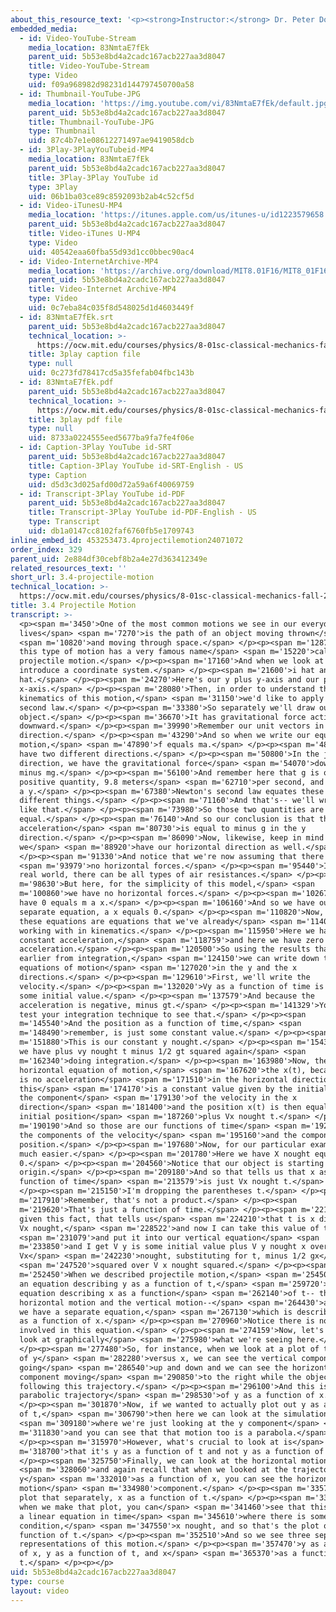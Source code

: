 ```yaml
---
about_this_resource_text: '<p><strong>Instructor:</strong> Dr. Peter Dourmashkin</p>'
embedded_media:
  - id: Video-YouTube-Stream
    media_location: 83NmtaE7fEk
    parent_uid: 5b53e8bd4a2cadc167acb227aa3d8047
    title: Video-YouTube-Stream
    type: Video
    uid: f09a968982d98231d144797450700a58
  - id: Thumbnail-YouTube-JPG
    media_location: 'https://img.youtube.com/vi/83NmtaE7fEk/default.jpg'
    parent_uid: 5b53e8bd4a2cadc167acb227aa3d8047
    title: Thumbnail-YouTube-JPG
    type: Thumbnail
    uid: 87c4b7e1e08612271497ae9419058dcb
  - id: 3Play-3PlayYouTubeid-MP4
    media_location: 83NmtaE7fEk
    parent_uid: 5b53e8bd4a2cadc167acb227aa3d8047
    title: 3Play-3Play YouTube id
    type: 3Play
    uid: 06b1ba03ce89c8592093b2ab4c52cf5d
  - id: Video-iTunesU-MP4
    media_location: 'https://itunes.apple.com/us/itunes-u/id1223579658'
    parent_uid: 5b53e8bd4a2cadc167acb227aa3d8047
    title: Video-iTunes U-MP4
    type: Video
    uid: 40542eaa60fba55d93d1cc0bbec90ac4
  - id: Video-InternetArchive-MP4
    media_location: 'https://archive.org/download/MIT8.01F16/MIT8_01F16_L03v04_360p.mp4'
    parent_uid: 5b53e8bd4a2cadc167acb227aa3d8047
    title: Video-Internet Archive-MP4
    type: Video
    uid: 0c7eba84c035f8d548025d1d4603449f
  - id: 83NmtaE7fEk.srt
    parent_uid: 5b53e8bd4a2cadc167acb227aa3d8047
    technical_location: >-
      https://ocw.mit.edu/courses/physics/8-01sc-classical-mechanics-fall-2016/week-1-kinematics/3.4-projectile-motion/3.4-projectile-motion/83NmtaE7fEk.srt
    title: 3play caption file
    type: null
    uid: 0c273fd78417cd5a35fefab04fbc143b
  - id: 83NmtaE7fEk.pdf
    parent_uid: 5b53e8bd4a2cadc167acb227aa3d8047
    technical_location: >-
      https://ocw.mit.edu/courses/physics/8-01sc-classical-mechanics-fall-2016/week-1-kinematics/3.4-projectile-motion/3.4-projectile-motion/83NmtaE7fEk.pdf
    title: 3play pdf file
    type: null
    uid: 8733a0224555eed5677ba9fa7fe4f06e
  - id: Caption-3Play YouTube id-SRT
    parent_uid: 5b53e8bd4a2cadc167acb227aa3d8047
    title: Caption-3Play YouTube id-SRT-English - US
    type: Caption
    uid: d5d3c3d025afd00d72a59a6f40069759
  - id: Transcript-3Play YouTube id-PDF
    parent_uid: 5b53e8bd4a2cadc167acb227aa3d8047
    title: Transcript-3Play YouTube id-PDF-English - US
    type: Transcript
    uid: db1a0147cc8102faf6760fb5e1709743
inline_embed_id: 453253473.4projectilemotion24071072
order_index: 329
parent_uid: 2e884df30cebf8b2a4e27d363412349e
related_resources_text: ''
short_url: 3.4-projectile-motion
technical_location: >-
  https://ocw.mit.edu/courses/physics/8-01sc-classical-mechanics-fall-2016/week-1-kinematics/3.4-projectile-motion/3.4-projectile-motion
title: 3.4 Projectile Motion
transcript: >-
  <p><span m='3450'>One of the most common motions we see in our everyday
  lives</span> <span m='7270'>is the path of an object moving thrown</span>
  <span m='10820'>and moving through space.</span> </p><p><span m='12870'>Now,
  this type of motion has a very famous name</span> <span m='15220'>called
  projectile motion.</span> </p><p><span m='17160'>And when we look at it, let's
  introduce a coordinate system.</span> </p><p><span m='21600'>i hat and j
  hat.</span> </p><p><span m='24270'>Here's our y plus y-axis and our plus
  x-axis.</span> </p><p><span m='28080'>Then, in order to understand the
  kinematics of this motion,</span> <span m='31150'>we'd like to apply Newton's
  second law.</span> </p><p><span m='33380'>So separately we'll draw our
  object.</span> </p><p><span m='36670'>It has gravitational force acting
  downward.</span> </p><p><span m='39990'>Remember our unit vectors in the j hat
  direction.</span> </p><p><span m='43290'>And so when we write our equations of
  motion,</span> <span m='47890'>f equals ma.</span> </p><p><span m='48880'>We
  have two different directions.</span> </p><p><span m='50800'>In the j hat
  direction, we have the gravitational force</span> <span m='54070'>downward
  minus mg.</span> </p><p><span m='56100'>And remember here that g is our
  positive quantity, 9.8 meters</span> <span m='62710'>per second, and we have m
  a y.</span> </p><p><span m='67380'>Newton's second law equates these two
  different things.</span> </p><p><span m='71160'>And that's-- we'll write it
  like that.</span> </p><p><span m='73980'>So those two quantities are
  equal.</span> </p><p><span m='76140'>And so our conclusion is that the
  acceleration</span> <span m='80730'>is equal to minus g in the y
  direction.</span> </p><p><span m='86090'>Now, likewise, keep in mind that
  we</span> <span m='88920'>have our horizontal direction as well.</span>
  </p><p><span m='91330'>And notice that we're now assuming that there's</span>
  <span m='93979'>no horizontal forces.</span> </p><p><span m='95440'>In the
  real world, there can be all types of air resistances.</span> </p><p><span
  m='98630'>But here, for the simplicity of this model,</span> <span
  m='100860'>we have no horizontal forces.</span> </p><p><span m='102670'>So we
  have 0 equals m a x.</span> </p><p><span m='106160'>And so we have our
  separate equation, a x equals 0.</span> </p><p><span m='110820'>Now, both of
  these equations are equations that we've already</span> <span m='114080'>been
  working with in kinematics.</span> </p><p><span m='115950'>Here we have a
  constant acceleration,</span> <span m='118759'>and here we have zero
  acceleration.</span> </p><p><span m='120500'>So using the results that we had
  earlier from integration,</span> <span m='124150'>we can write down the
  equations of motion</span> <span m='127020'>in the y and the x
  directions.</span> </p><p><span m='129610'>First, we'll write the
  velocity.</span> </p><p><span m='132020'>Vy as a function of time is equal to
  some initial value.</span> </p><p><span m='137579'>And because the
  acceleration is negative, minus gt.</span> </p><p><span m='141329'>You can
  test your integration technique to see that.</span> </p><p><span
  m='145540'>And the position as a function of time,</span> <span
  m='148490'>remember, is just some constant value.</span> </p><p><span
  m='151880'>This is our constant y nought.</span> </p><p><span m='154390'>And
  we have plus vy nought t minus 1/2 gt squared again</span> <span
  m='162340'>doing integration.</span> </p><p><span m='163980'>Now, the
  horizontal equation of motion,</span> <span m='167620'>the x(t), because there
  is no acceleration</span> <span m='171510'>in the horizontal direction,
  this</span> <span m='174170'>is a constant value given by the initial value of
  the component</span> <span m='179130'>of the velocity in the x
  direction</span> <span m='181400'>and the position x(t) is then equal to some
  initial position</span> <span m='187260'>plus Vx nought t.</span> </p><p><span
  m='190190'>And so those are our functions of time</span> <span m='192930'>for
  the components of the velocity</span> <span m='195160'>and the components of
  position.</span> </p><p><span m='197680'>Now, for our particular example, it's
  much easier.</span> </p><p><span m='201780'>Here we have X nought equal to
  0.</span> </p><p><span m='204560'>Notice that our object is starting at the
  origin.</span> </p><p><span m='209180'>And so that tells us that x as a
  function of time</span> <span m='213579'>is just Vx nought t.</span>
  </p><p><span m='215150'>I'm dropping the parentheses t.</span> </p><p><span
  m='217910'>Remember, that's not a product.</span> </p><p><span
  m='219620'>That's just a function of time.</span> </p><p><span m='221970'>And
  given this fact, that tells us</span> <span m='224210'>that t is x divided by
  Vx nought,</span> <span m='228522'>and now I can take this value of t</span>
  <span m='231079'>and put it into our vertical equation</span> <span
  m='233850'>and I get V y is some initial value plus V y nought x over
  Vx</span> <span m='242230'>nought, substituting for t, minus 1/2 gx</span>
  <span m='247520'>squared over V x nought squared.</span> </p><p><span
  m='252450'>When we described projectile motion,</span> <span m='254500'>we had
  an equation describing y as a function of t,</span> <span m='259720'>an
  equation describing x as a function</span> <span m='262140'>of t-- the
  horizontal motion and the vertical motion--</span> <span m='264430'>and here
  we have a separate equation,</span> <span m='267130'>which is describing the y
  as a function of x.</span> </p><p><span m='270960'>Notice there is no time
  involved in this equation.</span> </p><p><span m='274159'>Now, let's try to
  look at graphically</span> <span m='275980'>what we're seeing here.</span>
  </p><p><span m='277480'>So, for instance, when we look at a plot of the motion
  of y</span> <span m='282280'>versus x, we can see the vertical component
  going</span> <span m='286540'>up and down and we can see the horizontal
  component moving</span> <span m='290850'>to the right while the object is
  following this trajectory.</span> </p><p><span m='296100'>And this is a
  parabolic trajectory</span> <span m='298530'>of y as a function of x.</span>
  </p><p><span m='301870'>Now, if we wanted to actually plot out y as a function
  of t,</span> <span m='306790'>then here we can look at the simulation</span>
  <span m='309180'>where we're just looking at the y component</span> <span
  m='311830'>and you can see that that motion too is a parabola.</span>
  </p><p><span m='315970'>However, what's crucial to look at is</span> <span
  m='318700'>that it's y as a function of t and not y as a function of x.</span>
  </p><p><span m='325750'>Finally, we can look at the horizontal motion</span>
  <span m='328060'>and again recall that when we looked at the trajectory as
  y</span> <span m='332010'>as a function of x, you can see the horizontal
  motion</span> <span m='334980'>component.</span> </p><p><span m='335730'>Let's
  plot that separately, x as a function of t.</span> </p><p><span m='339600'>And
  when we make that plot, you can</span> <span m='341460'>see that this is just
  a linear equation in time</span> <span m='345610'>where there is some initial
  condition,</span> <span m='347550'>x nought, and so that's the plot of x as a
  function of t.</span> </p><p><span m='352510'>And so we see three separate
  representations of this motion.</span> </p><p><span m='357470'>y as a function
  of x, y as a function of t, and x</span> <span m='365370'>as a function of
  t.</span> </p><p></p>
uid: 5b53e8bd4a2cadc167acb227aa3d8047
type: course
layout: video
---
```

